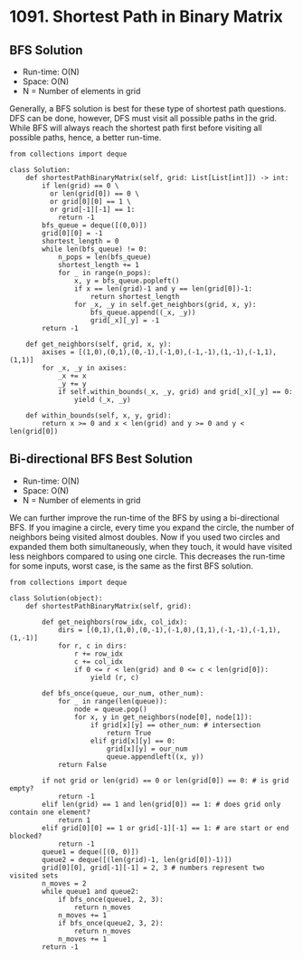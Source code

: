 # 1091. Shortest Path in Binary Matrix

## BFS Solution
- Run-time: O(N)
- Space: O(N)
- N = Number of elements in grid

Generally, a BFS solution is best for these type of shortest path questions.
DFS can be done, however, DFS must visit all possible paths in the grid.
While BFS will always reach the shortest path first before visiting all possible paths, hence, a better run-time.

```
from collections import deque

class Solution:
    def shortestPathBinaryMatrix(self, grid: List[List[int]]) -> int:
        if len(grid) == 0 \
          or len(grid[0]) == 0 \
          or grid[0][0] == 1 \
          or grid[-1][-1] == 1:
            return -1
        bfs_queue = deque([(0,0)])
        grid[0][0] = -1
        shortest_length = 0
        while len(bfs_queue) != 0:
            n_pops = len(bfs_queue)
            shortest_length += 1
            for _ in range(n_pops):
                x, y = bfs_queue.popleft()
                if x == len(grid)-1 and y == len(grid[0])-1:
                    return shortest_length
                for _x, _y in self.get_neighbors(grid, x, y):
                    bfs_queue.append((_x, _y))
                    grid[_x][_y] = -1
        return -1

    def get_neighbors(self, grid, x, y):
        axises = [(1,0),(0,1),(0,-1),(-1,0),(-1,-1),(1,-1),(-1,1),(1,1)]
        for _x, _y in axises:
            _x += x
            _y += y
            if self.within_bounds(_x, _y, grid) and grid[_x][_y] == 0:
                yield (_x, _y)

    def within_bounds(self, x, y, grid):
        return x >= 0 and x < len(grid) and y >= 0 and y < len(grid[0])
```

## Bi-directional BFS Best Solution
- Run-time: O(N)
- Space: O(N)
- N = Number of elements in grid

We can further improve the run-time of the BFS by using a bi-directional BFS.
If you imagine a circle, every time you expand the circle, the number of neighbors being visited almost doubles.
Now if you used two circles and expanded them both simultaneously, when they touch, it would have visited less neighbors compared to using one circle.
This decreases the run-time for some inputs, worst case, is the same as the first BFS solution.

```
from collections import deque

class Solution(object):
    def shortestPathBinaryMatrix(self, grid):

        def get_neighbors(row_idx, col_idx):
            dirs = [(0,1),(1,0),(0,-1),(-1,0),(1,1),(-1,-1),(-1,1),(1,-1)]
            for r, c in dirs:
                r += row_idx
                c += col_idx
                if 0 <= r < len(grid) and 0 <= c < len(grid[0]):
                    yield (r, c)

        def bfs_once(queue, our_num, other_num):
            for _ in range(len(queue)):
                node = queue.pop()
                for x, y in get_neighbors(node[0], node[1]):
                    if grid[x][y] == other_num: # intersection
                        return True
                    elif grid[x][y] == 0:
                        grid[x][y] = our_num
                        queue.appendleft((x, y))
            return False

        if not grid or len(grid) == 0 or len(grid[0]) == 0: # is grid empty?
            return -1
        elif len(grid) == 1 and len(grid[0]) == 1: # does grid only contain one element?
            return 1
        elif grid[0][0] == 1 or grid[-1][-1] == 1: # are start or end blocked?
            return -1
        queue1 = deque([(0, 0)])
        queue2 = deque([(len(grid)-1, len(grid[0])-1)])
        grid[0][0], grid[-1][-1] = 2, 3 # numbers represent two visited sets
        n_moves = 2
        while queue1 and queue2:
            if bfs_once(queue1, 2, 3):
                return n_moves
            n_moves += 1
            if bfs_once(queue2, 3, 2):
                return n_moves
            n_moves += 1
        return -1
```
